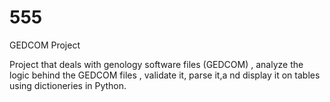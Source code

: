 # 555
GEDCOM Project

Project that deals with genology software files (GEDCOM) , analyze the logic behind the GEDCOM files , validate it, parse it,a nd display it on tables using dictioneries in Python.
